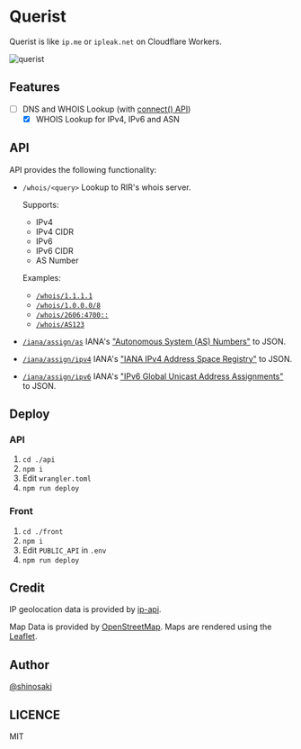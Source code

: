# Querist

Querist is like `ip.me` or `ipleak.net` on Cloudflare Workers.

![querist](https://github.com/shinosaki/querist/assets/88357168/ef160476-8243-4208-a277-2a3bfad0ac5e)

## Features
- [ ] DNS and WHOIS Lookup (with [connect() API](https://blog.cloudflare.com/workers-tcp-socket-api-connect-databases/))
  - [x] WHOIS Lookup for IPv4, IPv6 and ASN

## API

API provides the following functionality:

- `/whois/<query>`
  Lookup to RIR's whois server.

  Supports:
  - IPv4
  - IPv4 CIDR
  - IPv6
  - IPv6 CIDR
  - AS Number

  Examples:
  - [`/whois/1.1.1.1`](https://api.ip.lain.im/whois/1.1.1.1)
  - [`/whois/1.0.0.0/8`](https://api.ip.lain.im/whois/1.0.0.0/8)
  - [`/whois/2606:4700::`](https://api.ip.lain.im/whois/2606:4700::)
  - [`/whois/AS123`](https://api.ip.lain.im/whois/AS123)

- [`/iana/assign/as`](https://api.ip.lain.im/iana/assign/as)
  IANA's ["Autonomous System (AS) Numbers"](https://www.iana.org/assignments/as-numbers/as-numbers.xhtml) to JSON.
- [`/iana/assign/ipv4`](https://api.ip.lain.im/iana/assign/ipv4)
  IANA's ["IANA IPv4 Address Space Registry"](https://www.iana.org/assignments/ipv4-address-space/ipv4-address-space.xhtml) to JSON.
- [`/iana/assign/ipv6`](https://api.ip.lain.im/iana/assign/ipv6)
  IANA's ["IPv6 Global Unicast Address Assignments"](https://www.iana.org/assignments/ipv6-unicast-address-assignments/ipv6-unicast-address-assignments.xhtml) to JSON.

## Deploy

### API
1. `cd ./api`
2. `npm i`
3. Edit `wrangler.toml`
4. `npm run deploy`

### Front
1. `cd ./front`
2. `npm i`
3. Edit `PUBLIC_API` in `.env`
4. `npm run deploy`

## Credit
IP geolocation data is provided by [ip-api](https://ip-api.com).

Map Data is provided by [OpenStreetMap](https://www.openstreetmap.org/). Maps are rendered using the [Leaflet](https://leafletjs.com/).

## Author
[@shinosaki](https://shinosaki.com)

## LICENCE
MIT
